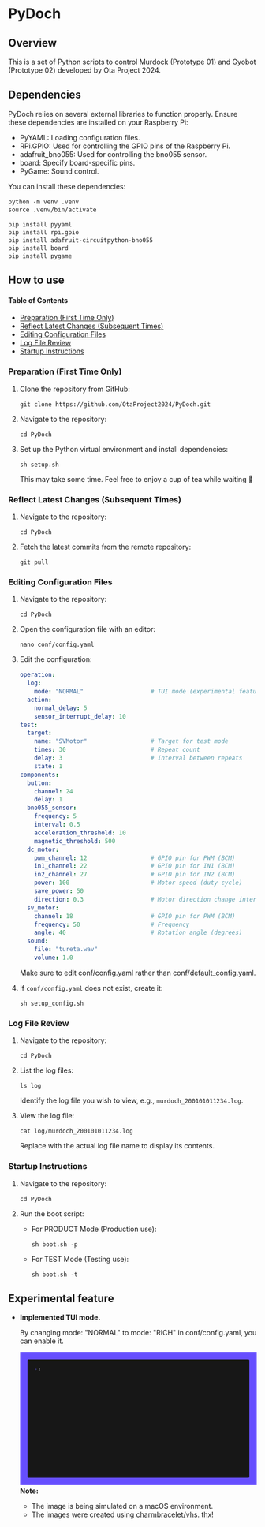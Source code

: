 # PyDoch

## Overview

This is a set of Python scripts to control Murdock (Prototype 01) and Gyobot (Prototype 02) developed by Ota Project 2024.

## Dependencies

PyDoch relies on several external libraries to function properly.
Ensure these dependencies are installed on your Raspberry Pi:

- PyYAML: Loading configuration files.
- RPi.GPIO: Used for controlling the GPIO pins of the Raspberry Pi.
- adafruit_bno055: Used for controlling the bno055 sensor.
- board: Specify board-specific pins.
- PyGame: Sound control.

You can install these dependencies:

```shell
python -m venv .venv
source .venv/bin/activate
```

```shell
pip install pyyaml
pip install rpi.gpio
pip install adafruit-circuitpython-bno055
pip install board
pip install pygame
```

## How to use

#### Table of Contents

- [Preparation (First Time Only)](#preparation-first-time-only)
- [Reflect Latest Changes (Subsequent Times)](#reflect-latest-changes-subsequent-times)
- [Editing Configuration Files](#editing-configuration-files)
- [Log File Review](#log-file-review)
- [Startup Instructions](#startup-instructions)

### Preparation (First Time Only)

1. Clone the repository from GitHub:

    ```shell
    git clone https://github.com/OtaProject2024/PyDoch.git
    ```

2. Navigate to the repository:

    ```shell
    cd PyDoch
    ```

3. Set up the Python virtual environment and install dependencies:

    ```shell
    sh setup.sh
    ```

   This may take some time. Feel free to enjoy a cup of tea while waiting 🍵

### Reflect Latest Changes (Subsequent Times)

1. Navigate to the repository:

    ```shell
    cd PyDoch
    ```

2. Fetch the latest commits from the remote repository:

    ```shell
    git pull
    ```

### Editing Configuration Files

1. Navigate to the repository:

    ```shell
    cd PyDoch
    ```
2. Open the configuration file with an editor:

    ```shell
    nano conf/config.yaml
    ```

3. Edit the configuration:

    ```yaml:conf/config.yaml
    operation:
      log:
        mode: "NORMAL"                   # TUI mode (experimental feature)
      action:
        normal_delay: 5
        sensor_interrupt_delay: 10
    test:
      target:
        name: "SVMotor"                  # Target for test mode
        times: 30                        # Repeat count
        delay: 3                         # Interval between repeats
        state: 1
    components:
      button:
        channel: 24
        delay: 1
      bno055_sensor:
        frequency: 5
        interval: 0.5
        acceleration_threshold: 10
        magnetic_threshold: 500
      dc_motor:
        pwm_channel: 12                  # GPIO pin for PWM (BCM)
        in1_channel: 22                  # GPIO pin for IN1 (BCM)
        in2_channel: 27                  # GPIO pin for IN2 (BCM)
        power: 100                       # Motor speed (duty cycle)
        save_power: 50
        direction: 0.3                   # Motor direction change interval
      sv_motor:
        channel: 18                      # GPIO pin for PWM (BCM)
        frequency: 50                    # Frequency
        angle: 40                        # Rotation angle (degrees)
      sound:
        file: "tureta.wav"
        volume: 1.0
    ```

   Make sure to edit conf/config.yaml rather than conf/default_config.yaml.

4. If ``conf/config.yaml`` does not exist, create it:

    ```shell
    sh setup_config.sh
    ```

### Log File Review

1. Navigate to the repository:

    ```shell
    cd PyDoch
    ```

2. List the log files:

    ```shell
    ls log
    ```

   Identify the log file you wish to view, e.g., ``murdoch_200101011234.log``.

3. View the log file:

    ```shell
    cat log/murdoch_200101011234.log
    ```

   Replace with the actual log file name to display its contents.

### Startup Instructions

1. Navigate to the repository:

    ```shell
    cd PyDoch
    ```

2. Run the boot script:

    - For PRODUCT Mode (Production use):

         ```shell
         sh boot.sh -p
         ```

    - For TEST Mode (Testing use):

         ```shell
         sh boot.sh -t
         ```

## Experimental feature

- **Implemented TUI mode.**

    By changing mode: "NORMAL" to mode: "RICH" in conf/config.yaml, you can enable it.

    ![demo](assets/demo/demo.gif)
    **Note:**
    - The image is being simulated on a macOS environment.
    - The images were created using [charmbracelet/vhs](https://github.com/charmbracelet/vhs). thx!

